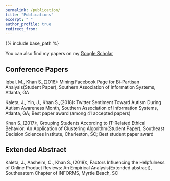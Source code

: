 ```yaml
---
permalink: /publication/
title: "Publications"
excerpt: " "
author_profile: true
redirect_from: 
---
```


{% include base_path %}

You can also find my papers on my <u><a href = "https://scholar.google.com/citations?user=QAn9xN8AAAAJ&hl=en">Google Scholar</a></u>

<div class="container">
    <div class="col-sm-12 col-md-6 col-lg-9 pt-4">
    <h2> Conference Papers </h2>
    <p>
    Iqbal, M., Khan S.,(2018): Mining Facebook Page for Bi-Partisan Analysis(Student Paper), Southern Association of Information Systems, Atlanta, GA </p>
    <p>
    Kaleta, J., Yin, J., Khan S.,(2018): Twitter Sentiment Toward Autism During Autism Awareness Month, Southern Association of Information Systems, Atlanta, GA; Best paper award (among 41 accepted papers)
    </p>
    <p>
    Khan S.,(2017):, Grouping Students According to IT-Related Ethical Behavior: An Application of Clustering Algorithm(Student Paper), Southeast Decision Sciences Institute, Charleston, SC; Best student paper award
    </p>
    </div>
    <div class="col-sm-12 col-md-6 col-lg-9 pt-4">
    <h2> Extended Abstract </h2>
    Kaleta, J., Aasheim, C., Khan S.,(2018):, Factors Influencing the Helpfulness of Online Product Reviews: An Empirical Analysis(Extended abstract), Southeastern Chapter of INFORMS, Myrtle Beach, SC
    </div>
</div>